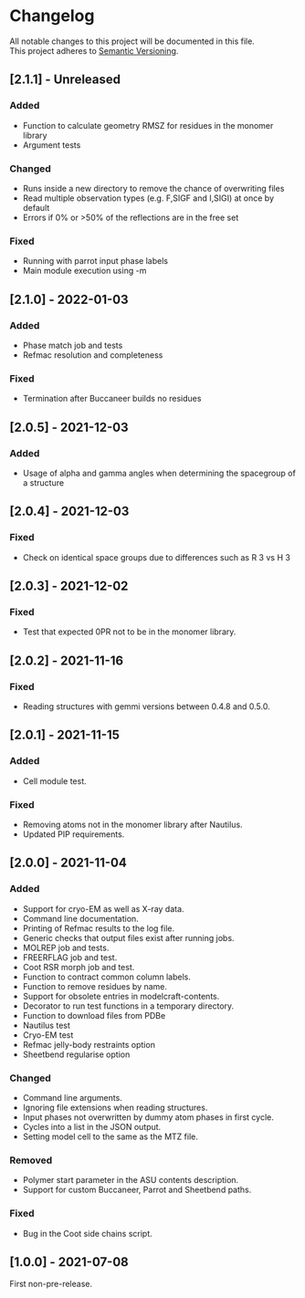 # Changelog

All notable changes to this project will be documented in this file.  
This project adheres to [Semantic Versioning](https://semver.org).

## [2.1.1] - Unreleased

### Added

- Function to calculate geometry RMSZ for residues in the monomer library
- Argument tests

### Changed

- Runs inside a new directory to remove the chance of overwriting files
- Read multiple observation types (e.g. F,SIGF and I,SIGI) at once by default
- Errors if 0% or >50% of the reflections are in the free set

### Fixed

- Running with parrot input phase labels
- Main module execution using -m

## [2.1.0] - 2022-01-03

### Added

- Phase match job and tests
- Refmac resolution and completeness

### Fixed

- Termination after Buccaneer builds no residues

## [2.0.5] - 2021-12-03

### Added

- Usage of alpha and gamma angles when determining the spacegroup of a structure

## [2.0.4] - 2021-12-03

### Fixed

- Check on identical space groups due to differences such as R 3 vs H 3

## [2.0.3] - 2021-12-02

### Fixed

- Test that expected 0PR not to be in the monomer library.

## [2.0.2] - 2021-11-16

### Fixed

- Reading structures with gemmi versions between 0.4.8 and 0.5.0.

## [2.0.1] - 2021-11-15

### Added

- Cell module test.

### Fixed

- Removing atoms not in the monomer library after Nautilus.
- Updated PIP requirements.

## [2.0.0] - 2021-11-04

### Added

- Support for cryo-EM as well as X-ray data.
- Command line documentation.
- Printing of Refmac results to the log file.
- Generic checks that output files exist after running jobs.
- MOLREP job and tests.
- FREERFLAG job and test.
- Coot RSR morph job and test.
- Function to contract common column labels.
- Function to remove residues by name.
- Support for obsolete entries in modelcraft-contents.
- Decorator to run test functions in a temporary directory.
- Function to download files from PDBe
- Nautilus test
- Cryo-EM test
- Refmac jelly-body restraints option
- Sheetbend regularise option

### Changed

- Command line arguments.
- Ignoring file extensions when reading structures.
- Input phases not overwritten by dummy atom phases in first cycle.
- Cycles into a list in the JSON output.
- Setting model cell to the same as the MTZ file.

### Removed

- Polymer start parameter in the ASU contents description.
- Support for custom Buccaneer, Parrot and Sheetbend paths.

### Fixed

- Bug in the Coot side chains script.

## [1.0.0] - 2021-07-08

First non-pre-release.
